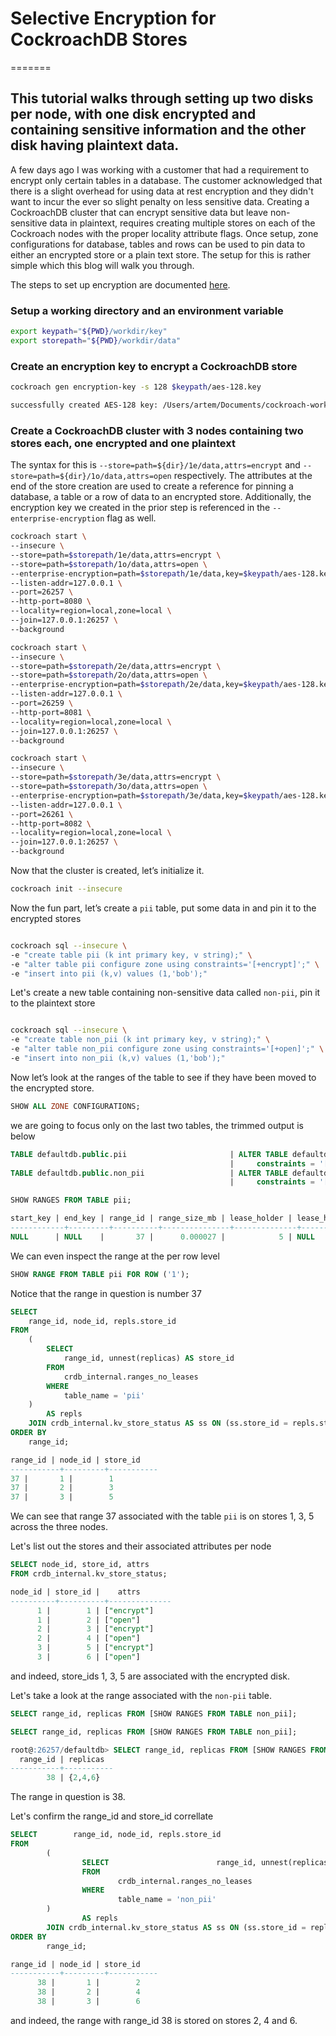 # Selective Encryption for CockroachDB Stores
=======

## This tutorial walks through setting up two disks per node, with one disk encrypted and containing sensitive information and the other disk having plaintext data.

A few days ago I was working with a customer that had a requirement to encrypt only certain tables in a database. The customer acknowledged that there is a slight overhead for using data at rest encryption and they didn't want to incur the ever so slight penalty on less sensitive data. Creating a CockroachDB cluster that can encrypt sensitive data but leave non-sensitive data in plaintext, requires creating multiple stores on each of the Cockroach nodes with the proper locality attribute flags. Once setup, zone configurations for database, tables and rows can be used to pin data to either an encrypted store or a plain text store. The setup for this is rather simple which this blog will walk you through.

The steps to set up encryption are documented [here](https://www.cockroachlabs.com/docs/v21.1/encryption.html).

### Setup a working directory and an environment variable

```bash
export keypath="${PWD}/workdir/key"
export storepath="${PWD}/workdir/data"
```

### Create an encryption key to encrypt a CockroachDB store

```bash
cockroach gen encryption-key -s 128 $keypath/aes-128.key
```

```bash
successfully created AES-128 key: /Users/artem/Documents/cockroach-work/cockroach-demo/workdir/aes-128.key
```

### Create a CockroachDB cluster with 3 nodes containing two stores each, one encrypted and one plaintext

The syntax for this is `--store=path=${dir}/1e/data,attrs=encrypt` and `--store=path=${dir}/1o/data,attrs=open` respectively. The attributes at the end of the store creation are used to create a reference for pinning a database, a table or a row of data to an encrypted store. Additionally, the encryption key we created in the prior step is referenced in the `--enterprise-encryption` flag as well.

```bash
cockroach start \
--insecure \
--store=path=$storepath/1e/data,attrs=encrypt \
--store=path=$storepath/1o/data,attrs=open \
--enterprise-encryption=path=$storepath/1e/data,key=$keypath/aes-128.key,old-key=plain \
--listen-addr=127.0.0.1 \
--port=26257 \
--http-port=8080 \
--locality=region=local,zone=local \
--join=127.0.0.1:26257 \
--background

cockroach start \
--insecure \
--store=path=$storepath/2e/data,attrs=encrypt \
--store=path=$storepath/2o/data,attrs=open \
--enterprise-encryption=path=$storepath/2e/data,key=$keypath/aes-128.key,old-key=plain \
--listen-addr=127.0.0.1 \
--port=26259 \
--http-port=8081 \
--locality=region=local,zone=local \
--join=127.0.0.1:26257 \
--background

cockroach start \
--insecure \
--store=path=$storepath/3e/data,attrs=encrypt \
--store=path=$storepath/3o/data,attrs=open \
--enterprise-encryption=path=$storepath/3e/data,key=$keypath/aes-128.key,old-key=plain \
--listen-addr=127.0.0.1 \
--port=26261 \
--http-port=8082 \
--locality=region=local,zone=local \
--join=127.0.0.1:26257 \
--background
```

Now that the cluster is created, let’s initialize it.

```bash
cockroach init --insecure
```

Now the fun part, let’s create a `pii` table, put some data in and pin it to the encrypted stores

```bash

cockroach sql --insecure \
-e "create table pii (k int primary key, v string);" \
-e "alter table pii configure zone using constraints='[+encrypt]';" \
-e "insert into pii (k,v) values (1,'bob');"
```

Let's create a new table containing non-sensitive data called `non-pii`, pin it to the plaintext store

```bash

cockroach sql --insecure \
-e "create table non_pii (k int primary key, v string);" \
-e "alter table non_pii configure zone using constraints='[+open]';" \
-e "insert into non_pii (k,v) values (1,'bob');"
```

Now let’s look at the ranges of the table to see if they have been moved to the encrypted store.

```sql
SHOW ALL ZONE CONFIGURATIONS;
```

we are going to focus only on the last two tables, the trimmed output is below


```sql
TABLE defaultdb.public.pii                       | ALTER TABLE defaultdb.public.pii CONFIGURE ZONE USING
                                                 |     constraints = '[+encrypt]'
TABLE defaultdb.public.non_pii                   | ALTER TABLE defaultdb.public.non_pii CONFIGURE ZONE USING
                                                 |     constraints = '[+open]'
```

```sql
SHOW RANGES FROM TABLE pii;
```

```sql
start_key | end_key | range_id | range_size_mb | lease_holder | lease_holder_locality | replicas |                               replica_localities
------------+---------+----------+---------------+--------------+-----------------------+----------+----------------------------------------------------------------------------------
NULL      | NULL    |       37 |      0.000027 |            5 | NULL                  | {1,3,5}  | {"region=local,zone=local","region=local,zone=local","region=local,zone=local"}
```

We can even inspect the range at the per row level

```sql
SHOW RANGE FROM TABLE pii FOR ROW ('1');
```

Notice that the range in question is number 37

```sql
SELECT
	range_id, node_id, repls.store_id
FROM
	(
		SELECT
			range_id, unnest(replicas) AS store_id
		FROM
			crdb_internal.ranges_no_leases
		WHERE
			table_name = 'pii'
	)
		AS repls
	JOIN crdb_internal.kv_store_status AS ss ON (ss.store_id = repls.store_id)
ORDER BY
	range_id;
```

```sql
range_id | node_id | store_id
-----------+---------+-----------
37 |       1 |        1
37 |       2 |        3
37 |       3 |        5
```

We can see that range 37 associated with the table `pii` is on stores 1, 3, 5 across the three nodes.

Let's list out the stores and their associated attributes per node

```sql
SELECT node_id, store_id, attrs
FROM crdb_internal.kv_store_status;
```

```sql
node_id | store_id |    attrs
----------+----------+--------------
      1 |        1 | ["encrypt"]
      1 |        2 | ["open"]
      2 |        3 | ["encrypt"]
      2 |        4 | ["open"]
      3 |        5 | ["encrypt"]
      3 |        6 | ["open"]
```

and indeed, store_ids 1, 3, 5 are associated with the encrypted disk.

Let's take a look at the range associated with the `non-pii` table.

```sql
SELECT range_id, replicas FROM [SHOW RANGES FROM TABLE non_pii];
```

```sql
SELECT range_id, replicas FROM [SHOW RANGES FROM TABLE non_pii];
```

```sql
root@:26257/defaultdb> SELECT range_id, replicas FROM [SHOW RANGES FROM TABLE non_pii];
  range_id | replicas
-----------+-----------
        38 | {2,4,6}
```

The range in question is 38.

Let's confirm the range_id and store_id correllate

```sql
SELECT        range_id, node_id, repls.store_id
FROM
        (
                SELECT                        range_id, unnest(replicas) AS store_id
                FROM
                        crdb_internal.ranges_no_leases
                WHERE
                        table_name = 'non_pii'
        )
                AS repls
        JOIN crdb_internal.kv_store_status AS ss ON (ss.store_id = repls.store_id)
ORDER BY
        range_id;
```

```sql
range_id | node_id | store_id
-----------+---------+-----------
      38 |       1 |        2
      38 |       2 |        4
      38 |       3 |        6
```

and indeed, the range with range_id 38 is stored on stores 2, 4 and 6.
